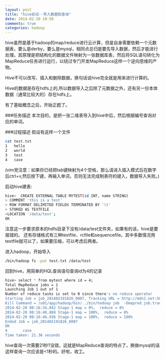 ```yaml
---
layout: post
title: "hive初试--导入数据和查询"
date: 2014-02-20 10:50
comments: true
categories: hadoop 
---
```


hive虽然是基于hadoop的map/reduce进行云计算，但是自身需要依赖一个元数据表，要么是derby，要么是mysql，相同点总归是要先导入数据，然后才能进行处理。其原理是把结构化的数据文件映射为一张数据库表，然后将SQL语句转化为MapReduce任务进行运行，以绕过专门开发MapReduce这样一个逆向思维的产物。

Hive不可以改写、插入和删除数据，换句话说hive完全就是用来进行计算的。

Hive的数据是存在hdfs上的,所以数据导入之后除了元数据之外，还有另一份本体数据（通常比较大的）存在hdfs上。

有了基础概念之后，开始正题了。

<!-- more -->
###任务描述
本次目的，是把一张二维表导入到hive中后，然后根据编号查询对应的单词。

###过程描述
假设有这样一个文件
```sh
cat test.txt
1	hello
2	world
3	test
4	case
```
(vim党注意：如果你已经把tab键映射为4个空格，那么请进入插入模式后在数字后ctrl+v,然后按下<tab>键，再输入单词，否则无法完成制表符的键入，数据导入失败。)

启动hive建表:
```sh
hive>  CREATE EXTERNAL TABLE MYTEST(id INT, name STRING) 
> COMMENT 'this is a test'
> ROW FORMAT DELIMITED FIELDS TERMINATED BY '\t'
> STORED AS TEXTFILE
>LOCATION '/data/test';
OK
```
注意这一步要求原本的hdfs目录下没有/data/test文件夹，如果有的话，hive是要报错的。
还有存储格式有三种textfile、rcfile和sequencefile。其中多数情况用textfile就可以了，如果要压缩，可以考虑后两者。

进入hadoop，开始导入
```sh
/bin/hadoop fs -put test.txt /data/test
```

回到hive，用简单的HQL查询语句查询id为4的记录
```sh
hive> select * from mytest where id = 4;
Total MapReduce jobs = 1
Launching Job 1 out of 1
Number of reduce tasks is set to 0 since there's no reduce operator
Starting Job = job_201402191826_0007, Tracking URL = http://mdn2.net:50030/jobdetails.jsp?jobid=job_201402191826_0007
Kill Command = /u01/app/hadoop/bin/../bin/hadoop job  -Dmapred.job.tracker=mdn2.net:9025 -kill job_201402191826_0007
2014-02-20 00:16:34,842 Stage-1 map = 0%,  reduce = 0%
2014-02-20 00:16:40,889 Stage-1 map = 100%,  reduce = 0%
2014-02-20 00:16:46,936 Stage-1 map = 100%,  reduce = 100%
Ended Job = job_201402191826_0007
OK
4       case
Time taken: 21.36 seconds

```
hive查询一次需要21秒?没错，这就是MapReduce查询的特点了，换做mysql的话这样查询一次应该是<1秒的。好啦，收工。
